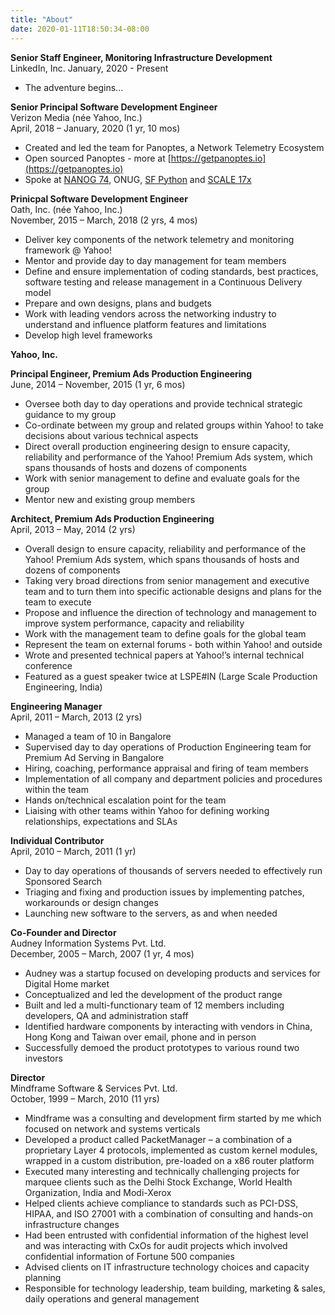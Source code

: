 ```yaml
---
title: "About"
date: 2020-01-11T18:50:34-08:00
---
```

**Senior Staff Engineer, Monitoring Infrastructure Development**  
LinkedIn, Inc.
January, 2020 - Present

* The adventure begins...

**Senior Principal Software Development Engineer**  
Verizon Media (née Yahoo, Inc.)  
April, 2018 – January, 2020 (1 yr, 10 mos)

* Created and led the team for Panoptes, a Network Telemetry Ecosystem
* Open sourced Panoptes - more at [https://getpanoptes.io](https://getpanoptes.io)
* Spoke at [NANOG 74](https://www.youtube.com/watch?v=xYeoYQ3kfWE&list=PLO8DR5ZGla8jxTawBHH7Vdal0XSav_P6E&index=26&t=0s), ONUG, [SF Python](https://www.slideshare.net/VarunVarma15/scaling-with-python-sf-python-meetup-september-2017) and [SCALE 17x](https://www.youtube.com/watch?v=6O47yNPaw5E&feature=youtu.be&t=7798)

**Prinicpal Software Development Engineer**  
Oath, Inc. (née Yahoo, Inc.)  
November, 2015 – March, 2018 (2 yrs, 4 mos)

* Deliver key components of the network telemetry and monitoring framework @ Yahoo!
* Mentor and provide day to day management for team members
* Define and ensure implementation of coding standards, best practices, software testing
and release management in a Continuous Delivery model
* Prepare and own designs, plans and budgets
* Work with leading vendors across the networking industry to understand and influence
platform features and limitations
* Develop high level frameworks

**Yahoo, Inc.**  

**Principal Engineer, Premium Ads Production Engineering**  
June, 2014 – November, 2015 (1 yr, 6 mos)

* Oversee both day to day operations and provide technical strategic guidance to my group
* Co-ordinate between my group and related groups within Yahoo! to take decisions about various technical aspects
* Direct overall production engineering design to ensure capacity, reliability and performance of the Yahoo! Premium Ads system, which spans thousands of hosts and dozens of components
* Work with senior management to define and evaluate goals for the group
* Mentor new and existing group members


**Architect, Premium Ads Production Engineering**  
April, 2013 – May, 2014 (2 yrs)

* Overall design to ensure capacity, reliability and performance of the Yahoo! Premium Ads system, which spans thousands of hosts and dozens of components
* Taking very broad directions from senior management and executive team and to turn them into specific actionable designs and plans for the team to execute
* Propose and influence the direction of technology and management to improve system performance, capacity and reliability
* Work with the management team to define goals for the global team
* Represent the team on external forums - both within Yahoo! and outside
* Wrote and presented technical papers at Yahoo!’s internal technical conference
* Featured as a guest speaker twice at LSPE#IN (Large Scale Production Engineering, India)

**Engineering Manager**  
April, 2011 – March, 2013 (2 yrs)

* Managed a team of 10 in Bangalore
* Supervised day to day operations of Production Engineering team for Premium Ad Serving in Bangalore
* Hiring, coaching, performance appraisal and firing of team members
* Implementation of all company and department policies and procedures within the team
* Hands on/technical escalation point for the team
* Liaising with other teams within Yahoo for defining working relationships, expectations and
SLAs

**Individual Contributor**  
April, 2010 – March, 2011 (1 yr)

* Day to day operations of thousands of servers needed to effectively run Sponsored Search
* Triaging and fixing and production issues by implementing patches, workarounds or design
changes
* Launching new software to the servers, as and when needed

**Co-Founder and Director**  
Audney Information Systems Pvt. Ltd.  
December, 2005 – March, 2007 (1 yr, 4 mos)

* Audney was a startup focused on developing products and services for Digital Home market
* Conceptualized and led the development of the product range
* Built and led a multi-functionary team of 12 members including developers, QA and administration staff
* Identified hardware components by interacting with vendors in China, Hong Kong and Taiwan over email, phone and in person
* Successfully demoed the product prototypes to various round two investors

**Director**  
Mindframe Software & Services Pvt. Ltd.  
October, 1999 – March, 2010 (11 yrs)

* Mindframe was a consulting and development firm started by me which focused on network and systems verticals
* Developed a product called PacketManager – a combination of a proprietary Layer 4 protocols, implemented as custom kernel modules, wrapped in a custom distribution, pre-loaded on a x86 router platform
* Executed many interesting and technically challenging projects for marquee clients such as the Delhi Stock Exchange, World Health Organization, India and Modi-Xerox
* Helped clients achieve compliance to standards such as PCI-DSS, HIPAA, and ISO 27001 with a combination of consulting and hands-on infrastructure changes
* Had been entrusted with confidential information of the highest level and was interacting with CxOs for audit projects which involved confidential information of Fortune 500 companies
* Advised clients on IT infrastructure technology choices and capacity planning
* Responsible for technology leadership, team building, marketing & sales, daily operations and general management